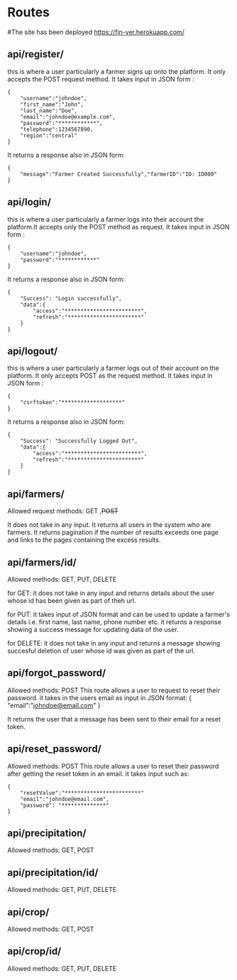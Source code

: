 # Routes #

#The site has been deployed https://fin-yer.herokuapp.com/

## api/register/ 
this is where a user particularly a farmer signs up onto the platform. It only accepts the POST request method. It takes input in JSON form :

    {
        "username":"johndoe",
        "first_name":"John",
        "last_name":"Doe",
        "email":"johndoe@example.com",
        "password":"************",
        "telephone":1234567890,
        "region":"central" 
    }
It returns a response also in JSON form:

    {
        "message":"Farmer Created Successfully","farmerID":"ID: ID000"
    }   

## api/login/ 
this is where a user particularly a farmer logs into their account the platform.It accepts only the POST method as request. It takes input in JSON form :

    {
        "username":"johndoe",
        "password":"************"
    }
It returns a response also in JSON form:

    {
        "Success": "Login successfully",
        "data":{
            "access":"************************",
            "refresh":"***********************"
        }
    }   

## api/logout/ 
this is where a user particularly a farmer logs out of their account on the platform. It only accepts POST as the request method. It takes input in JSON form :

    {
        "csrftoken":"*******************"
    }
It returns a response also in JSON form:

    {
        "Success": "Successfully Logged Out",
        "data":{
            "access":"************************",
            "refresh":"***********************"
        }
    }   

## api/farmers/

Allowed request methods: GET ,~~POST~~

It does not take in any input. It returns all users in the system who are farmers. It returns pagination if the number of results exceeds one page and links to the pages containing the excess results.

## api/farmers/id/

Allowed methods: GET, PUT, DELETE

for GET: it does not take in any input and returns details about the user whose id has been given as part of theh url.

for PUT: it takes input of JSON format and can be used to update a farmer's details i.e. first
name, last name, phone number etc.
it returns a response showing a success message for updating data of the user.

for DELETE: it does not take in any input and returns a message showing succesful deletion of user whose id was given as part of the url.

## api/forgot_password/

Allowed methods: POST
This route allows a user to request to reset their password. it takes in the users email as input in JSON format:
    {
        "email":"johndoe@email.com"
    }

It returns the user that a message has been sent to their email for a reset token.

## api/reset_password/

Allowed methods: POST
This route allows a user to reset their password after getting the reset token in an email. it takes input such as:

    {
        "resetValue":"************************"
        "email":"johndoe@email.com",
        "password": "**************"
    }
## api/precipitation/

Allowed methods: GET, POST


## api/precipitation/id/

Allowed methods: GET, PUT, DELETE

## api/crop/

Allowed methods: GET, POST



## api/crop/id/

Allowed methods: GET, PUT, DELETE


